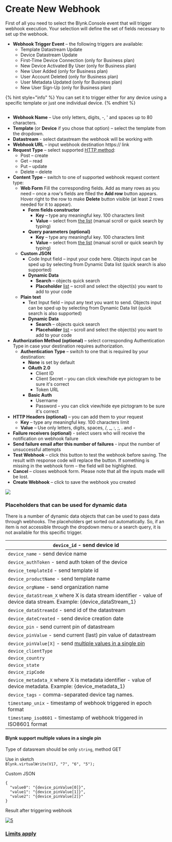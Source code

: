 # Create New Webhook

First of all you need to select the Blynk.Console event that will trigger webhook execution. Your selection will define the set of fields necessary to set up the webhook.

* **Webhook Trigger Event** – the following triggers are available:
  * Template Datastream Update
  * Device Datastream Update
  * First-Time Device Connection (only for Business plan)
  * New Device Activated By User (only for Business plan)
  * New User Added (only for Business plan)
  * User Account Deleted (only for Business plan)
  * User Metadata Updated (only for Business plan)
  * New User Sign-Up (only for Business plan)

{% hint style="info" %}
You can set it to trigger either for any device using a specific template or just one individual device.
{% endhint %}

<figure><img src="../../../.gitbook/assets/output-onlinegiftools.gif" alt=""><figcaption></figcaption></figure>

* **Webhook Name** – Use only letters, digits, -, ' and spaces up to 80 characters.&#x20;
* **Template** (or **Device** if you chose that option) – select the template from the dropdown.
* **Datastream** - select datastream the webhook will be working with
* **Webhook URL** – input webhook destination https:// link &#x20;
* **Request Type** – select supported [HTTP method](https://www.restapitutorial.com/lessons/httpmethods.html):
  * Post – create
  * Get – read
  * Put – update
  * Delete – delete&#x20;
* **Content Type** – switch to one of supported webhook request content type:&#x20;
  * **Web Form**  Fill the corresponding fields. Add as many rows as you need – once a row's fields are filled the **Add row** button appears. Hover right to the row to make **Delete** button visible (at least 2 rows needed for it to appear).
    * **Form fields constructor**
      * **Key** – type any meaningful key. 100 characters limit
      * **Value** – select from [the list](create-new-webhook.md#objects-that-can-be-used-for-dynamic-data) (manual scroll or quick search by typing)
    * **Query parameters (optional)**
      * **Key** – type any meaningful key. 100 characters limit
      * **Value** – select from [the list](create-new-webhook.md#objects-that-can-be-used-for-dynamic-data) (manual scroll or quick search by typing)&#x20;
  * **Custom JSON**
    * Code Input field – input your code here. Objects input can be sped up by selecting from Dynamic Data list (quick search is also supported)
    * **Dynamic Data**
      * **Search** – objects quick search&#x20;
      * **Placeholder** [list](create-new-webhook.md#objects-that-can-be-used-for-dynamic-data) – scroll and select the object(s) you want to add to your code
  * **Plain text**
    * Text Input field – input any text you want to send.  Objects input can be sped up by selecting from Dynamic Data list (quick search is also supported)
    * **Dynamic Data**
      * **Search** – objects quick search&#x20;
      * **Placeholder** [list](create-new-webhook.md#objects-that-can-be-used-for-dynamic-data) – scroll and select the object(s) you want to add to your code
* **Authorization Method (optional)** – select corresponding Authentication Type in case your destination requires authorization.
  * **Authentication Type** – switch to one that is required by your destination:
    * **None** is set by default
    * **OAuth 2.0**
      * Client ID&#x20;
      * Client Secret – you can click view/hide eye pictogram to be sure it's correct
      * Token URL
    * **Basic Auth**
      * Username
      * Password – you can click view/hide eye pictogram to be sure it's correct
* **HTTP Headers (optional)** – you can add them to your request
  * **Key** – type any meaningful key. 100 characters limit
  * **Value** – Use only letters, digits, spaces, /, \_, :, ;, . and -&#x20;
* **Failure receivers (optional)** - select users who will receive the notification on webhook failure
* **Send failure email after this number of failures** - input the number of unsuccessful attempts
* **Test Webhook** – click this button to test the webhook before saving. The result with response code will replace the button. If something is missing in the webhook form – the field will be highlighted.
* **Cancel** – closes webhook form. Please note that all the inputs made will be lost.
* **Create Webhook** – click to save the webhook you created

![](../../../.gitbook/assets/test-webhook.gif)

### Placeholders that can be used for dynamic data

There is a number of dynamic data objects that can be used to pass data through webhooks. The placeholders get sorted out automatically. So, if an item is not accessible through the dropdown menu or a search query, it is not available for this specific trigger.

| `device_id` - send device id                                                                                                       |
| ---------------------------------------------------------------------------------------------------------------------------------- |
| `device_name` - send device name                                                                                                   |
| `device_authToken` - send auth token of the device                                                                                 |
| `device_templateId` - send template id                                                                                             |
| `device_productName` - send template name                                                                                          |
| `device_orgName` - send organization name                                                                                          |
| `device_dataStream_X` where X is data stream identifier - value of device data stream. Example: {device\_dataStream\_1}            |
| `device_dataStreamId` - send id of the datastream                                                                                  |
| `device_dateCreated` - send device creation date                                                                                   |
| `device_pin` - send current pin of datastream                                                                                      |
| `device_pinValue` - send current (last) pin value of datastream                                                                    |
| `device_pinValue[X]` - send [multiple values in a single pin](create-new-webhook.md#blynk-support-multiple-values-in-a-single-pin) |
| `device_clientType`                                                                                                                |
| `device_country`                                                                                                                   |
| `device_state`                                                                                                                     |
| `device_zipCode`                                                                                                                   |
| `device_metadata_X` where X is metadata identifier - value of device metadata. Example: {device\_metadata\_1}                      |
| `device_tags` - comma-separated device tag names.                                                                                  |
| `timestamp_unix` - timestamp of webhook triggered in epoch format                                                                  |
| `timestamp_iso8601` - timestamp of webhook triggered in ISO8601 format                                                             |

#### **Blynk support multiple values in a single pin**

Type of datasream should be only `string`, method GET

Use in sketch\
`Blynk.virtualWrite(V17, "7", "6", "5");`

Custom JSON

```
{
  "value0": "{device_pinValue[0]}",
  "value1": "{device_pinValue[1]}",
  "value2": "{device_pinValue[2]}"
}
```

Result after triggering webhook

[![5](https://user-images.githubusercontent.com/110888025/213689851-3761ed18-aa91-4790-a275-03d056a74e52.jpg)](https://user-images.githubusercontent.com/110888025/213689851-3761ed18-aa91-4790-a275-03d056a74e52.jpg)

### [Limits apply](../../limits.md#webhooks-limits)
